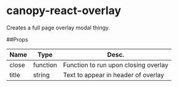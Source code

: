 # canopy-react-overlay
Creates a full page overlay modal thingy.

##Props

|Name|Type|Desc.|
|----|----|----|
|close|function|Function to run upon closing overlay|
|title|string|Text to appear in header of overlay|

